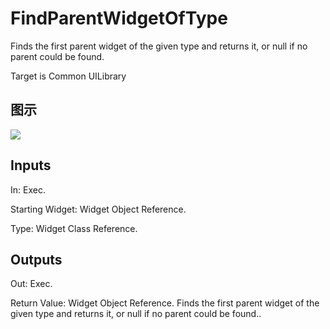 # FindParentWidgetOfType

Finds the first parent widget of the given type and returns it, or null if no parent could be found.

Target is Common UILibrary

## 图示

![]($-20221218-18214459.png)

## Inputs

In: Exec.

Starting Widget: Widget Object Reference.

Type: Widget Class Reference.  

## Outputs

Out: Exec.

Return Value: Widget Object Reference. Finds the first parent widget of the given type and returns it, or null if no parent could be found..

